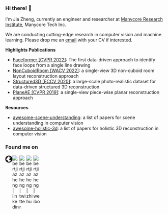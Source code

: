 ### Hi there! 👋

I'm Jia Zheng, currently an engineer and researcher at [Manycore Research Institute](https://github.com/manycore-research/), Manycore Tech Inc. 

We are conducting cutting-edge research in computer vision and machine learning. Please drop me an [email](mailto:jiajia@qunhemail.com) with your CV if interested.

**Highlights Publications**

- [Faceformer [CVPR 2022]](https://manycore-research.github.io/faceformer/): The first data-driven approach to identify face loops from a single line drawing
- [NonCuboidRoom [WACV 2022]](https://github.com/CYang0515/NonCuboidRoom): a single-view 3D non-cuboid room layout reconstruction approach
- [Structured3D [ECCV 2020]](http://structured3d-dataset.org): a large-scale photo-realistic dataset for data-driven structured 3D reconstruction
- [PlaneAE [CVPR 2019]](https://github.com/svip-lab/PlanarReconstruction): a single-view piece-wise planar reconstruction approach

**Resources**

- [awesome-scene-understanding](https://github.com/bertjiazheng/awesome-scene-understanding): a list of papers for scene understanding in computer vision
- [awesome-holistic-3d](https://github.com/holistic-3d/awesome-holistic-3d): a list of papers for holistic 3D reconstruction in computer vision

### Found me on

[<img align="left" alt="bertjiazheng | website " width="22px" src="https://raw.githubusercontent.com/iconic/open-iconic/master/svg/globe.svg" />][website]
[<img align="left" alt="bertjiazheng | linkedin" width="22px" src="https://cdn.jsdelivr.net/npm/simple-icons@3.3.0/icons/linkedin.svg" />][linkedin]
[<img align="left" alt="bertjiazheng | twitter" width="22px" src="https://cdn.jsdelivr.net/npm/simple-icons@3.3.0/icons/twitter.svg" />][twitter]
[<img align="left" alt="bertjiazheng | zhihu" width="22px" src="https://cdn.jsdelivr.net/npm/simple-icons@3.3.0/icons/zhihu.svg" />][zhihu]
[<img align="left" alt="bertjiazheng | weibo" width="22px" src="https://cdn.jsdelivr.net/npm/simple-icons@3.3.0/icons/sinaweibo.svg" />][weibo]

[website]: https://bertjiazheng.github.io
[linkedin]: https://linkedin.com/in/bertjiazheng
[twitter]: https://twitter.com/bertjiazheng
[zhihu]: https://www.zhihu.com/people/jia.stu
[weibo]: https://weibo.com/bertjiazheng
